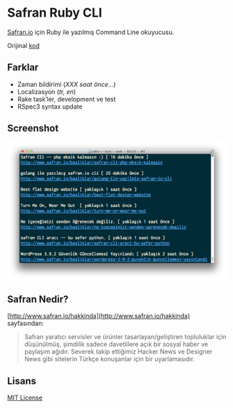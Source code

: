 # Safran Ruby CLI

[Safran.io](http://safran.io) için Ruby ile yazılmış Command Line okuyucusu.

Orijinal [kod](https://github.com/Sdogruyol/safran)

## Farklar

* Zaman bildirimi (_XXX saat önce_...)
* Localizasyon (_tr, en_)
* Rake task’ler, development ve test
* RSpec3 syntax update

## Screenshot

![Safran.io](screenshot-vigo.png)

## Safran Nedir?

[http://www.safran.io/hakkinda](http://www.safran.io/hakkinda) sayfasından:

> Safran yaratıcı servisler ve ürünler tasarlayan/geliştiren topluluklar için düşünülmüş, şimdilik sadece davetlilere açık bir sosyal haber ve paylaşım ağıdır. Severek takip ettiğimiz Hacker News ve Designer News gibi sitelerin Türkçe konuşanlar için bir uyarlamasıdır.

## Lisans

[MIT License](http://f.mit-license.org)